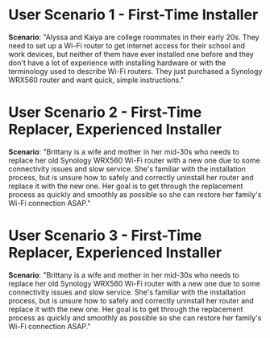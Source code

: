 # User Scenario 1 - First-Time Installer

**Scenario**: "Alyssa and Kaiya are college roommates in their early 20s. They need to set up a Wi-Fi router to get internet access for their school and work devices, but neither of them have ever installed one before and they don't have a lot of experience with installing hardware or with the terminology used to describe Wi-Fi routers. They just purchased a Synology WRX560 router and want quick, simple instructions."

# User Scenario 2 - First-Time Replacer, Experienced Installer

**Scenario**: "Brittany is a wife and mother in her mid-30s who needs to replace her old Synology WRX560 Wi-Fi router with a new one due to some connectivity issues and slow service. She's familiar with the installation process, but is unsure how to safely and correctly uninstall her router and replace it with the new one. Her goal is to get through the replacement process as quickly and smoothly as possible so she can restore her family's Wi-Fi connection ASAP."

# User Scenario 3 - First-Time Replacer, Experienced Installer

**Scenario**: "Brittany is a wife and mother in her mid-30s who needs to replace her old Synology WRX560 Wi-Fi router with a new one due to some connectivity issues and slow service. She's familiar with the installation process, but is unsure how to safely and correctly uninstall her router and replace it with the new one. Her goal is to get through the replacement process as quickly and smoothly as possible so she can restore her family's Wi-Fi connection ASAP."